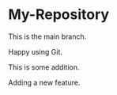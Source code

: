 # My-Repository

This is the main branch.

Happy using Git.

This is some addition.

Adding a new feature.